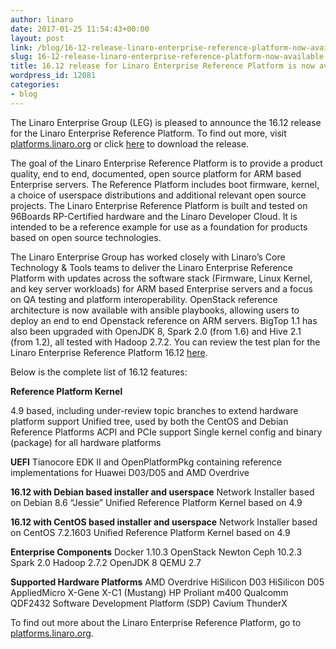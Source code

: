 ```yaml
---
author: linaro
date: 2017-01-25 11:54:43+00:00
layout: post
link: /blog/16-12-release-linaro-enterprise-reference-platform-now-available/
slug: 16-12-release-linaro-enterprise-reference-platform-now-available
title: 16.12 release for Linaro Enterprise Reference Platform is now available
wordpress_id: 12081
categories:
- blog
---
```


The Linaro Enterprise Group (LEG) is pleased to announce the 16.12 release for the Linaro Enterprise Reference Platform. To find out more, visit [platforms.linaro.org](https://platforms.linaro.org/) or click [here](http://releases.linaro.org/reference-platform/enterprise/16.12/?utm_source=platforms.linaro&utm_medium=submenu) to download the release.

The goal of the Linaro Enterprise Reference Platform is to provide a product quality, end to end, documented, open source platform for ARM based Enterprise servers. The Reference Platform includes boot firmware, kernel, a choice of userspace distributions and additional relevant open source projects. The Linaro Enterprise Reference Platform is built and tested on 96Boards RP-Certified hardware and the Linaro Developer Cloud. It is intended to be a reference example for use as a foundation for products based on open source technologies.

The Linaro Enterprise Group has worked closely with Linaro’s Core Technology & Tools teams to deliver the Linaro Enterprise Reference Platform with updates across the software stack (Firmware, Linux Kernel, and key server workloads) for ARM based Enterprise servers and a focus on QA testing and platform interoperability. OpenStack reference architecture is now available with ansible playbooks, allowing users to deploy an end to end Openstack reference on ARM servers. BigTop 1.1 has also been upgraded with OpenJDK 8, Spark 2.0 (from 1.6) and Hive 2.1 (from 1.2), all tested with Hadoop 2.7.2. You can review the test plan for the Linaro Enterprise Reference Platform 16.12 [here](https://mwasilew.github.io/rpb_testplan/enterprise_testplan.html).

Below is the complete list of 16.12 features:

**Reference Platform Kernel**

4.9 based, including under-review topic branches to extend hardware platform support
Unified tree, used by both the CentOS and Debian Reference Platforms
ACPI and PCIe support
Single kernel config and binary (package) for all hardware platforms

**UEFI**
Tianocore EDK II and OpenPlatformPkg containing reference implementations for Huawei D03/D05 and AMD Overdrive

**16.12 with Debian based installer and userspace**
Network Installer based on Debian 8.6 “Jessie”
Unified Reference Platform Kernel based on 4.9

**16.12 with CentOS based installer and userspace**
Network Installer based on CentOS 7.2.1603
Unified Reference Platform Kernel based on 4.9

**Enterprise Components**
Docker 1.10.3
OpenStack Newton
Ceph 10.2.3
Spark 2.0
Hadoop 2.7.2
OpenJDK 8
QEMU 2.7

**Supported Hardware Platforms**
AMD Overdrive
HiSilicon D03
HiSilicon D05
AppliedMicro X-Gene X-C1 (Mustang)
HP Proliant m400
Qualcomm QDF2432 Software Development Platform (SDP)
Cavium ThunderX

To find out more about the Linaro Enterprise Reference Platform, go to [platforms.linaro.org](https://platforms.linaro.org/).
